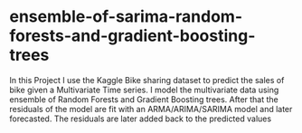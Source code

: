 # ensemble-of-sarima-random-forests-and-gradient-boosting-trees
In this Project I use the Kaggle Bike sharing dataset to predict the sales of bike given a Multivariate Time series. I model the multivariate data using ensemble of  Random Forests and Gradient Boosting trees. After that the residuals of the model are fit with an ARMA/ARIMA/SARIMA model and later forecasted. The residuals are later added back to the predicted values

